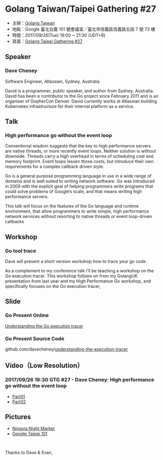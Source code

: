 # Golang Taiwan/Taipei Gathering #27

* 主辦：[Golang Taiwan](https://golang.kktix.cc/)
* 地點：Google 臺北台農 101 號會議室／臺北市信義區信義路五段 7 號 73 樓
* 時間：2017/09/26(Tue) 19:00 ~ 21:30  (UDT+8)
* 頁面：[Golang Taipei Gathering #27](https://golang.kktix.cc/events/gtg27)

## Speaker
### Dave Cheney

Software Engineer, Atlassian, Sydney, Australia

David is a programmer, public speaker, and author from Sydney, Australia. David has been a contributor to the Go project since February 2011 and is an organiser of GopherCon Denver. David currently works at Atlassian building Kubernetes infrastructure for their internal platform as a service.

## Talk
### High performance go without the event loop

Conventional wisdom suggests that the key to high performance servers are native threads, or more recently event loops. Neither solution is without downside. Threads carry a high overhead in terms of scheduling cost and memory footprint. Event loops lessen those costs, but introduce their own requirements for a complex callback driven style.

Go is a general purpose programming language in use in a wide range of domains and is well suited to writing network software. Go was introduced in 2009 with the explicit goal of helping programmers write programs that could solve problems of Google’s scale, and that means writing high performance servers.

This talk will focus on the features of the Go language and runtime environment, that allow programmers to write simple, high performance network services without resorting to native threads or event loop-driven callbacks

## Workshop
### Go tool trace

Dave will present a short version workshop how to trace your go code . 

As a complement to my conference talk I’ll be teaching a workshop on the Go execution tracer. This workshop follows on from my GolangUK presentation from last year and my High Performance Go workshop, and specifically focuses on the Go execution tracer,

## Slide
### Go Present Online
[Understanding the Go execution tracer](https://go-talks.appspot.com/github.com/davecheney/understanding-the-execution-tracer/understanding-the-execution-tracer.slide#1)

### Go Present Source Code
github.com/davecheney/[understanding-the-execution-tracer](https://github.com/davecheney/understanding-the-execution-tracer)

## Video（Low Resolution）
### 2017/09/26 19:30 GTG #27 - Dave Cheney: High performance go without the event loop

- [Part01](https://youtu.be/O_1basmpvVI)
- [Part02](https://youtu.be/Q0BTpNH9skY)

## Pictures
- [Ningxia Night Market](https://www.facebook.com/groups/269001993248363/permalink/918942128254343/)
- [Google Taipei 101](https://www.facebook.com/groups/269001993248363/permalink/919351414880081/)

<br>

Thanks to Dave & Evan,